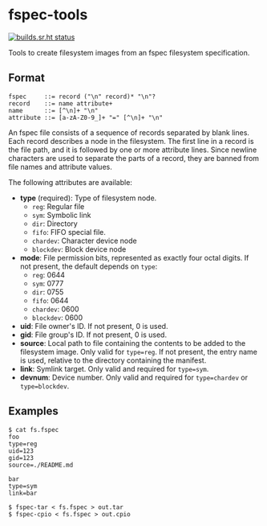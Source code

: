 # fspec-tools

[![builds.sr.ht status](https://builds.sr.ht/~ach/fspec-tools/commits.svg)](https://builds.sr.ht/~ach/fspec-tools/commits)

Tools to create filesystem images from an fspec filesystem specification.

## Format

```
fspec     ::= record ("\n" record)* "\n"?
record    ::= name attribute+
name      ::= [^\n]+ "\n"
attribute ::= [a-zA-Z0-9_]+ "=" [^\n]+ "\n"
```

An fspec file consists of a sequence of records separated by blank
lines. Each record describes a node in the filesystem.  The first
line in a record is the file path, and it is followed by one or
more attribute lines. Since newline characters are used to separate
the parts of a record, they are banned from file names and attribute
values.

The following attributes are available:

- **type** (required): Type of filesystem node.
  * `reg`: Regular file
  * `sym`: Symbolic link
  * `dir`: Directory
  * `fifo`: FIFO special file.
  * `chardev`: Character device node
  * `blockdev`: Block device node
- **mode**: File permission bits, represented as exactly four
  octal digits. If not present, the default depends on `type`:
  * `reg`: 0644
  * `sym`: 0777
  * `dir`: 0755
  * `fifo`: 0644
  * `chardev`: 0600
  * `blockdev`: 0600
- **uid**: File owner's ID. If not present, 0 is used.
- **gid**: File group's ID. If not present, 0 is used.
- **source**: Local path to file containing the contents to be
  added to the filesystem image. Only valid for `type=reg`. If not
  present, the entry name is used, relative to the directory
  containing the manifest.
- **link**: Symlink target. Only valid and required for `type=sym`.
- **devnum**: Device number. Only valid and required for
  `type=chardev` or `type=blockdev`.

## Examples
```
$ cat fs.fspec
foo
type=reg
uid=123
gid=123
source=./README.md

bar
type=sym
link=bar

$ fspec-tar < fs.fspec > out.tar
$ fspec-cpio < fs.fspec > out.cpio
```
